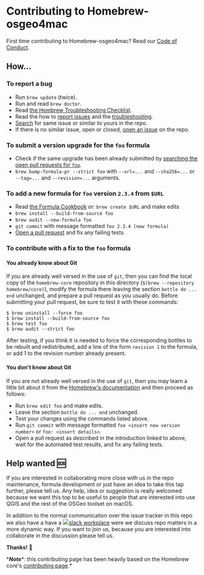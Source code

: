 # Contributing to Homebrew-osgeo4mac

First time contributing to Homebrew-osgeo4mac? Read our [Code of Conduct](CODE_OF_CONDUCT.md).

## How...

### To report a bug

* Run `brew update` (twice). 
* Run and read `brew doctor`. 
* Read [the Hombrew Troubleshooting Checklist](https://docs.brew.sh/Troubleshooting). 
* Read the how to [report issues](https://github.com/OSGeo/homebrew-osgeo4mac/wiki/Reporting-issues) and the [troubleshooting](https://github.com/OSGeo/homebrew-osgeo4mac/wiki/Troubleshooting).  
* [Search](https://github.com/OSGeo/homebrew-osgeo4mac/issues) for same issue or similar to yours in the repo. 
* If there is no similar issue, open or closed, [open an issue](https://github.com/OSGeo/homebrew-osgeo4mac/issues/new) on the repo.

### To submit a version upgrade for the `foo` formula

* Check if the same upgrade has been already submitted by [searching the open pull requests for `foo`](https://github.com/OSGeo/Homebrew-osgeo4mac/pulls?utf8=✓&q=is%3Apr+is%3Aopen+foo).
* `brew bump-formula-pr --strict foo` with `--url=...` and `--sha256=...` or `--tag=...` and `--revision=...` arguments.

### To add a new formula for `foo` version `2.3.4` from `$URL`

* Read [the Formula Cookbook](https://docs.brew.sh/Formula-Cookbook) or: `brew create $URL` and make edits
* `brew install --build-from-source foo`
* `brew audit --new-formula foo`
* `git commit` with message formatted `foo 2.3.4 (new formula)`
* [Open a pull request](https://docs.brew.sh/How-To-Open-a-Homebrew-Pull-Request) and fix any failing tests

### To contribute with a fix to the `foo` formula

#### You already know about Git

If you are already well versed in the use of `git`, then you can find the local
copy of the `homebrew-core` repository in this directory
(`$(brew --repository homebrew/core)`), modify the formula there
leaving the section `bottle do ... end` unchanged, and prepare a pull request
as you usually do.  Before submitting your pull request, be sure to test it
with these commands:

```shell
$ brew uninstall --force foo
$ brew install --build-from-source foo
$ brew test foo
$ brew audit --strict foo
```

After testing, if you think it is needed to force the corresponding bottles to be
rebuilt and redistributed, add a line of the form `revision 1` to the formula,
or add 1 to the revision number already present.

#### You don't know about Git

If you are not already well versed in the use of `git`, then you may learn
a little bit about it from the [Homebrew's documentation](https://docs.brew.sh/How-To-Open-a-Homebrew-Pull-Request) and then proceed as
follows:

* Run `brew edit foo` and make edits.
* Leave the section `bottle do ... end` unchanged.
* Test your changes using the commands listed above.
* Run `git commit` with message formatted `foo <insert new version number>` or `foo: <insert details>`. 
* Open a pull request as described in the introduction linked to above, wait for the automated test results, and fix any failing tests. 

## Help wanted :sos:

If you are interested in collaborating more close with us in the repo maintenance, formula development or just have an idea to take this tap further, please tell us. Any help, idea or suggestion is really welcomed because we want this top to be useful to people that are interested into use QGIS and the rest of the OSGeo toolset on macOS. 

In addition to the normal communication over the issue tracker in this repo we also have a have a ![](https://i.imgur.com/tZfrqQG.png)[slack workplace](https://homebrew-osgeo4mac.slack.com/) were we discuss repo matters in a more dynamic way. If you want to join us, because you are interested into collaborate in the discussion please tell us. 

**Thanks!** :pray:

\****Note****: this contributing page has been heavily based on the Homebrew core's [contributing page](https://github.com/Homebrew/brew/blob/master/CONTRIBUTING.md).*